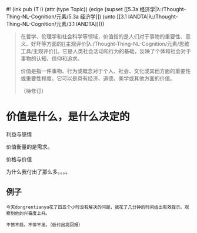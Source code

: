 #! (ink pub (T i) (attr (type Topic)) (edge (supset [[5.3a 经济学|λ:/Thought-Thing-NL-Cognition/元素/5.3a 经济学]]) (unto [[3.1 IANDTA|λ:/Thought-Thing-NL-Cognition/元素/3.1 IANDTA]])))

> 在哲学、伦理学和社会科学等领域，价值指的是人们对于事物的重要性、意义、好坏等方面的[[主观评价|λ:/Thought-Thing-NL-Cognition/元素/思维工具/主观评价]]。它是人类社会活动和行为的基础，反映了个体和社会对于事物的认知、信仰和追求。
> 
> 价值是指一件事物、行为或概念对于个人、社会、文化或其他方面的重要性或重要性程度。它可以是具有经济、道德、美学或其他方面的价值。
> 
> （待修订）

# 价值是什么，是什么决定的

利益与感情

价值衡量的是需求。

价格与价值

为什么我付出了那么多。。。。


## 例子

```
今天dongrentianyu花了四五个小时没有解决的问题，我花了几分钟的时间给出有效提示。观察到他的兴奋度上升。

不愤不启，不悱不发。（低付出高回报）
```